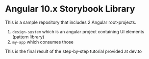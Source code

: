 # Angular 10.x Storybook Library

This is a sample repository that includes 2 Angular root-projects.

1. `design-system` which is an angular project containing UI elements (pattern library)
2. `my-app` which consumes those

This is the final result of the step-by-step tutorial provided at dev.to